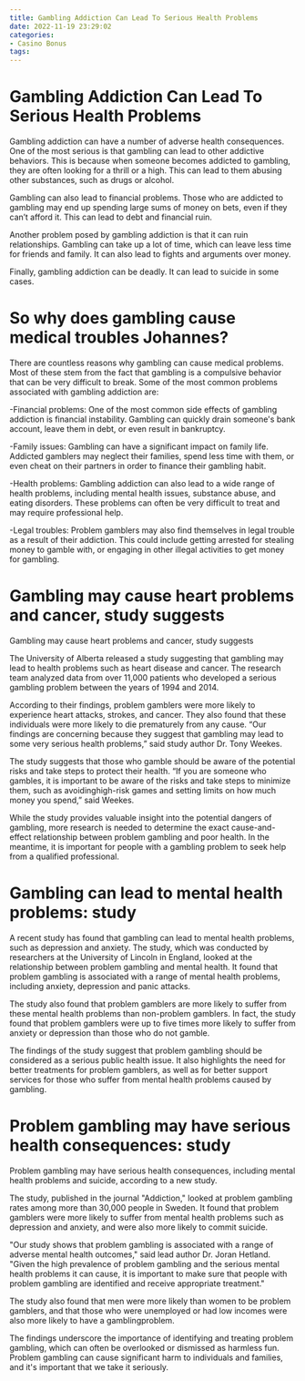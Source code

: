 ```yaml
---
title: Gambling Addiction Can Lead To Serious Health Problems 
date: 2022-11-19 23:29:02
categories:
- Casino Bonus
tags:
---
```



#  Gambling Addiction Can Lead To Serious Health Problems 

Gambling addiction can have a number of adverse health consequences. One of the most serious is that gambling can lead to other addictive behaviors. This is because when someone becomes addicted to gambling, they are often looking for a thrill or a high. This can lead to them abusing other substances, such as drugs or alcohol.

Gambling can also lead to financial problems. Those who are addicted to gambling may end up spending large sums of money on bets, even if they can’t afford it. This can lead to debt and financial ruin.

Another problem posed by gambling addiction is that it can ruin relationships. Gambling can take up a lot of time, which can leave less time for friends and family. It can also lead to fights and arguments over money.

Finally, gambling addiction can be deadly. It can lead to suicide in some cases.

#  So why does gambling cause medical troubles Johannes? 

There are countless reasons why gambling can cause medical problems. Most of these stem from the fact that gambling is a compulsive behavior that can be very difficult to break. Some of the most common problems associated with gambling addiction are:

-Financial problems: One of the most common side effects of gambling addiction is financial instability. Gambling can quickly drain someone's bank account, leave them in debt, or even result in bankruptcy.

-Family issues: Gambling can have a significant impact on family life. Addicted gamblers may neglect their families, spend less time with them, or even cheat on their partners in order to finance their gambling habit.

-Health problems: Gambling addiction can also lead to a wide range of health problems, including mental health issues, substance abuse, and eating disorders. These problems can often be very difficult to treat and may require professional help.

-Legal troubles: Problem gamblers may also find themselves in legal trouble as a result of their addiction. This could include getting arrested for stealing money to gamble with, or engaging in other illegal activities to get money for gambling.

#  Gambling may cause heart problems and cancer, study suggests 

Gambling may cause heart problems and cancer, study suggests

The University of Alberta released a study suggesting that gambling may lead to health problems such as heart disease and cancer. The research team analyzed data from over 11,000 patients who developed a serious gambling problem between the years of 1994 and 2014.

According to their findings, problem gamblers were more likely to experience heart attacks, strokes, and cancer. They also found that these individuals were more likely to die prematurely from any cause. “Our findings are concerning because they suggest that gambling may lead to some very serious health problems,” said study author Dr. Tony Weekes.

The study suggests that those who gamble should be aware of the potential risks and take steps to protect their health. “If you are someone who gambles, it is important to be aware of the risks and take steps to minimize them, such as avoidinghigh-risk games and setting limits on how much money you spend,” said Weekes.

While the study provides valuable insight into the potential dangers of gambling, more research is needed to determine the exact cause-and-effect relationship between problem gambling and poor health. In the meantime, it is important for people with a gambling problem to seek help from a qualified professional.

#  Gambling can lead to mental health problems: study 

A recent study has found that gambling can lead to mental health problems, such as depression and anxiety. The study, which was conducted by researchers at the University of Lincoln in England, looked at the relationship between problem gambling and mental health. It found that problem gambling is associated with a range of mental health problems, including anxiety, depression and panic attacks.

The study also found that problem gamblers are more likely to suffer from these mental health problems than non-problem gamblers. In fact, the study found that problem gamblers were up to five times more likely to suffer from anxiety or depression than those who do not gamble.

The findings of the study suggest that problem gambling should be considered as a serious public health issue. It also highlights the need for better treatments for problem gamblers, as well as for better support services for those who suffer from mental health problems caused by gambling.

#  Problem gambling may have serious health consequences: study

Problem gambling may have serious health consequences, including mental health problems and suicide, according to a new study.

The study, published in the journal "Addiction," looked at problem gambling rates among more than 30,000 people in Sweden. It found that problem gamblers were more likely to suffer from mental health problems such as depression and anxiety, and were also more likely to commit suicide.

"Our study shows that problem gambling is associated with a range of adverse mental health outcomes," said lead author Dr. Joran Hetland. "Given the high prevalence of problem gambling and the serious mental health problems it can cause, it is important to make sure that people with problem gambling are identified and receive appropriate treatment."

The study also found that men were more likely than women to be problem gamblers, and that those who were unemployed or had low incomes were also more likely to have a gamblingproblem.

The findings underscore the importance of identifying and treating problem gambling, which can often be overlooked or dismissed as harmless fun. Problem gambling can cause significant harm to individuals and families, and it's important that we take it seriously.